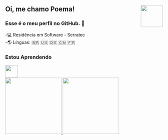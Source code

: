 ## Oi, me chamo Poema!<img src="https://user-images.githubusercontent.com/105015617/187973269-cfea430d-4776-4992-8874-b78760ba33ee.gif" align="right" width="70" height="70"/>      
### Esse é o meu perfil no GitHub. 🌱
-💻 Residência em Software - Serratec                 
-🌎 Línguas: 🇧🇷 🇺🇸 🇩🇪 🇨🇳 🇫🇷
### Estou Aprendendo
<img src="https://cdn.jsdelivr.net/gh/devicons/devicon/icons/java/java-original.svg" width="40" height="40"/>
<div>
<a href="https://github.com/poemabochner">
<img height="180em" src="https://github-readme-stats.vercel.app/api/top-langs/?username=poemabochner&layout=compact&langs_count=7&theme=dracula"/>
<img height="180em" src="https://github-readme-stats.vercel.app/api?username=poemabochner&show_icons=true&theme=dracula&include_all_commits=true&count_private=true"/>
</div>          
